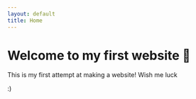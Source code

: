 ```yaml
---
layout: default
title: Home
---
```


# Welcome to my first website 👋

This is my first attempt at making a website! Wish me luck

:)
